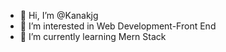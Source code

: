 - 👋 Hi, I’m @Kanakjg
- 👀 I’m interested in Web Development-Front End
- 🌱 I’m currently learning Mern Stack


<!---
Kanakjg/Kanakjg is a ✨ special ✨ repository because its `README.md` (this file) appears on your GitHub profile.
You can click the Preview link to take a look at your changes.
--->
